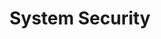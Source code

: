 ---
title: "System Security"
description: "Tutorials for configuring users and groups, directory services, and security best practices."
weight: 40
---